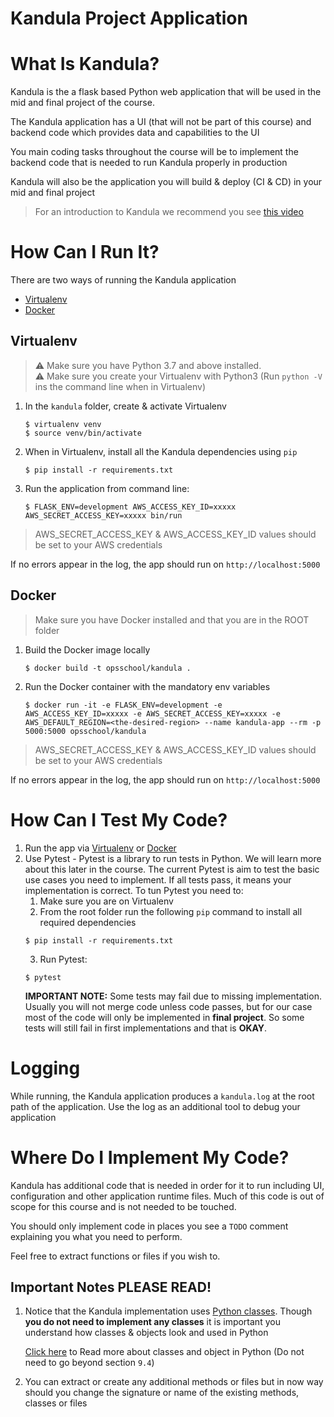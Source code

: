 # Kandula Project Application


# What Is Kandula?
Kandula is the a flask based Python web application that will be used in the mid and final project of the course.

The Kandula application has a UI (that will not be part of this course) and backend code which provides data and capabilities to the UI

You main coding tasks throughout the course will be to implement the backend code that is needed to run Kandula properly in production

Kandula will also be the application you will build & deploy (CI & CD) in your mid and final project

> For an introduction to Kandula we recommend you see [this video](https://drive.google.com/file/d/130FJG422J3M5OuEi84byE9VBU_wDUy0S/view?usp=sharing)

# How Can I Run It?
There are two ways of running the Kandula application
* [Virtualenv](#virtualenv)
* [Docker](#docker)

## Virtualenv
> :warning: Make sure you have Python 3.7 and above installed. \
> :warning: Make sure you create your Virtualenv with Python3 (Run `python -V` ins the command line when in Virtualenv)
1. In the `kandula` folder, create & activate Virtualenv
   ```shell script
   $ virtualenv venv
   $ source venv/bin/activate
   ```
2. When in Virtualenv, install all the Kandula dependencies using `pip`
   ```shell script
   $ pip install -r requirements.txt
   ```
3. Run the application from command line:
   ```shell script
   $ FLASK_ENV=development AWS_ACCESS_KEY_ID=xxxxx AWS_SECRET_ACCESS_KEY=xxxxx bin/run
   ```
> AWS_SECRET_ACCESS_KEY & AWS_ACCESS_KEY_ID values should be set to your AWS credentials

If no errors appear in the log, the app should run on `http://localhost:5000`

## Docker
> Make sure you have Docker installed and that you are in the ROOT folder
1. Build the Docker image locally
   ```shell script
   $ docker build -t opsschool/kandula .
   ```

1. Run the Docker container with the mandatory env variables
   ```shell script
   $ docker run -it -e FLASK_ENV=development -e AWS_ACCESS_KEY_ID=xxxxx -e AWS_SECRET_ACCESS_KEY=xxxxx -e AWS_DEFAULT_REGION=<the-desired-region> --name kandula-app --rm -p 5000:5000 opsschool/kandula
   ```
> AWS_SECRET_ACCESS_KEY & AWS_ACCESS_KEY_ID values should be set to your AWS credentials

If no errors appear in the log, the app should run on `http://localhost:5000`

# How Can I Test My Code?
1. Run the app via [Virtualenv](#virtualenv) or [Docker](#docker)
2. Use Pytest - Pytest is a library to run tests in Python. We will learn more about this later in the course. The current Pytest is aim to test the basic use cases you need to implement. If all tests pass, it means your implementation is correct. To tun Pytest you need to:
   1. Make sure you are on Virtualenv
   2. From the root folder run the following `pip` command to install all required dependencies
   ```shell script
   $ pip install -r requirements.txt
   ```
   3. Run Pytest:
   ```shell script
   $ pytest
   ```
   **IMPORTANT NOTE:** Some tests may fail due to missing implementation. Usually you will not merge code unless code passes, but for our case most of the code will only be implemented in **final project**. So some tests will still fail in first implementations and that is **OKAY**.

# Logging
While running, the Kandula application produces a `kandula.log` at the root path of the application. Use the log as an additional tool to debug your application

# Where Do I Implement My Code?
Kandula has additional code that is needed in order for it to run including UI, configuration and other application runtime files.
Much of this code is out of scope for this course and is not needed to be touched.

You should only implement code in places you see a `TODO` comment explaining you what you need to perform.

Feel free to extract functions or files if you wish to.

## Important Notes PLEASE READ!
1. Notice that the Kandula implementation uses [Python classes](https://docs.python.org/3/tutorial/classes.html#classes).
 Though **you do not need to implement any classes** it is important you understand how classes & objects look and used in Python
 
    [Click here](https://docs.python.org/3/tutorial/classes.html#classes) to Read more about classes and object in Python (Do not need to go beyond section `9.4`)
1. You can extract or create any additional methods or files but in now way should you change the signature or name of the existing methods, classes or files
